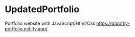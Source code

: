# UpdatedPortfolio
Portfolio website with JavaScript/Html/Css
https://dorothy-portfolio.netlify.app/
